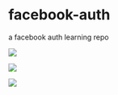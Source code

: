 # facebook-auth
a facebook auth learning repo

![](https://imgur.com/IXTPBc5)

![](https://imgur.com/IJ8HvoV)

![](https://imgur.com/IXTPBc5)
